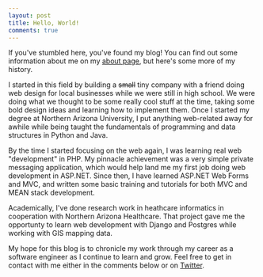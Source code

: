 ```yaml
---
layout: post
title: Hello, World!
comments: true
---
```

If you've stumbled here, you've found my blog! You can find out some information about me on my [about page](/about), but here's some more of my history.
 
I started in this field by building a ~~small~~ tiny company with a friend doing web design for local businesses while we were still in high school. We were doing what we thought to be some really cool stuff at the time, taking some bold design ideas and learning how to implement them. Once I started my degree at Northern Arizona University, I put anything web-related away for awhile while being taught the fundamentals of programming and data structures in Python and Java.

By the time I started focusing on the web again, I was learning real web "development" in PHP. My pinnacle achievement was a very simple private messaging application, which would help land me my first job doing web development in ASP.NET. Since then, I have learned ASP.NET Web Forms and MVC, and written some basic training and tutorials for both MVC and MEAN stack development.

Academically, I've done research work in heathcare informatics in cooperation with Northern Arizona Healthcare. That project gave me the opportunty to learn web development with Django and Postgres while working with GIS mapping data.

My hope for this blog is to chronicle my work through my career as a software engineer as I continue to learn and grow. Feel free to get in contact with me either in the comments below or on [Twitter](https://twitter.com/c1phr).